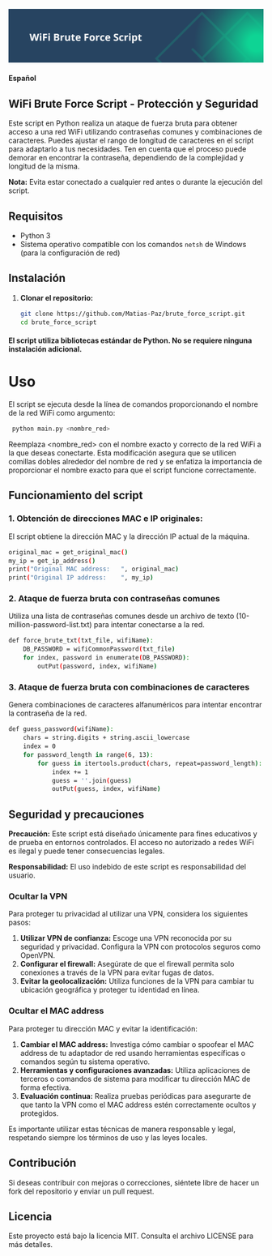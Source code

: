![Portada del Script](logo.png)
#### Español
## WiFi Brute Force Script - Protección y Seguridad

Este script en Python realiza un ataque de fuerza bruta para obtener acceso a una red WiFi utilizando contraseñas comunes y combinaciones de caracteres. Puedes ajustar el rango de longitud de caracteres en el script para adaptarlo a tus necesidades. Ten en cuenta que el proceso puede demorar en encontrar la contraseña, dependiendo de la complejidad y longitud de la misma.

**Nota:** Evita estar conectado a cualquier red antes o durante la ejecución del script.

## Requisitos

- Python 3
- Sistema operativo compatible con los comandos `netsh` de Windows (para la configuración de red)

## Instalación

1. **Clonar el repositorio:**

   ```bash
   git clone https://github.com/Matias-Paz/brute_force_script.git
   cd brute_force_script
   ```

#### El script utiliza bibliotecas estándar de Python. No se requiere ninguna instalación adicional.

# Uso

El script se ejecuta desde la línea de comandos proporcionando el nombre de la red WiFi como argumento:
   ```bash
    python main.py <nombre_red>
   ```

Reemplaza <nombre_red> con el nombre exacto y correcto de la red WiFi a la que deseas conectarte.
Esta modificación asegura que se utilicen comillas dobles alrededor del nombre de red y se enfatiza la importancia de proporcionar el nombre exacto para que el script funcione correctamente.

## Funcionamiento del script

### 1. Obtención de direcciones MAC e IP originales:

El script obtiene la dirección MAC y la dirección IP actual de la máquina.

   ```bash
original_mac = get_original_mac()
my_ip = get_ip_address()
print("Original MAC address:   ", original_mac)
print("Original IP address:    ", my_ip)
   ```

###  2. Ataque de fuerza bruta con contraseñas comunes

Utiliza una lista de contraseñas comunes desde un archivo de texto (10-million-password-list.txt) para intentar conectarse a la red.

```bash
def force_brute_txt(txt_file, wifiName):
    DB_PASSWORD = wifiCommonPassword(txt_file)
    for index, password in enumerate(DB_PASSWORD):
        outPut(password, index, wifiName)
```

### 3. Ataque de fuerza bruta con combinaciones de caracteres
Genera combinaciones de caracteres alfanuméricos para intentar encontrar la contraseña de la red.

```bash
def guess_password(wifiName):
    chars = string.digits + string.ascii_lowercase
    index = 0
    for password_length in range(6, 13):
        for guess in itertools.product(chars, repeat=password_length):
            index += 1
            guess = ''.join(guess)
            outPut(guess, index, wifiName)
```

## Seguridad y precauciones

**Precaución:** Este script está diseñado únicamente para fines educativos y de prueba en entornos controlados. El acceso no autorizado a redes WiFi es ilegal y puede tener consecuencias legales.

**Responsabilidad:** El uso indebido de este script es responsabilidad del usuario.

### Ocultar la VPN

Para proteger tu privacidad al utilizar una VPN, considera los siguientes pasos:

1. **Utilizar VPN de confianza:** Escoge una VPN reconocida por su seguridad y privacidad. Configura la VPN con protocolos seguros como OpenVPN.
2. **Configurar el firewall:** Asegúrate de que el firewall permita solo conexiones a través de la VPN para evitar fugas de datos.
3. **Evitar la geolocalización:** Utiliza funciones de la VPN para cambiar tu ubicación geográfica y proteger tu identidad en línea.

### Ocultar el MAC address

Para proteger tu dirección MAC y evitar la identificación:

1. **Cambiar el MAC address:** Investiga cómo cambiar o spoofear el MAC address de tu adaptador de red usando herramientas específicas o comandos según tu sistema operativo.
2. **Herramientas y configuraciones avanzadas:** Utiliza aplicaciones de terceros o comandos de sistema para modificar tu dirección MAC de forma efectiva.
3. **Evaluación continua:** Realiza pruebas periódicas para asegurarte de que tanto la VPN como el MAC address estén correctamente ocultos y protegidos.

Es importante utilizar estas técnicas de manera responsable y legal, respetando siempre los términos de uso y las leyes locales.

## Contribución

Si deseas contribuir con mejoras o correcciones, siéntete libre de hacer un fork del repositorio y enviar un pull request.

## Licencia

Este proyecto está bajo la licencia MIT. Consulta el archivo LICENSE para más detalles.

